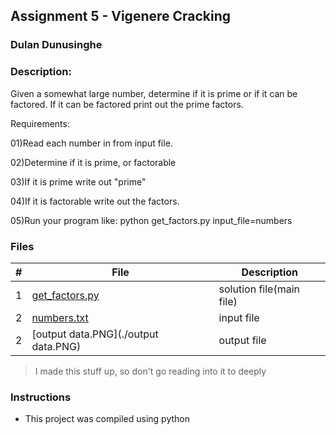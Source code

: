 ## Assignment 5 - Vigenere Cracking
### Dulan Dunusinghe
### Description:

Given a somewhat large number, determine if it is prime or if it can be factored. If it can be factored print out the prime factors.

Requirements:

01)Read each number in from input file.

02)Determine if it is prime, or factorable

03)If it is prime write out "prime"

04)If it is factorable write out the factors.

05)Run your program like: python get_factors.py input_file=numbers

### Files

|   #   | File                       | Description                                                |
| :---: | -------------------------- | ---------------------------------------------------------- |
|   1   | [get_factors.py](./get_factors.py)      | solution file(main file)         |
|   2   | [numbers.txt](./numbers.txt)            | input file                       |
|   2   | [output data.PNG](./output data.PNG)    | output file                      |
                      

>I made this stuff up, so don't go reading into it to deeply


### Instructions

- This project was compiled using python
